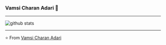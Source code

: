 ### Vamsi Charan Adari 👋

<!--
**adarivamsi/adarivamsi** is a ✨ _special_ ✨ repository because its `README.md` (this file) appears on your GitHub profile.

Here are some ideas to get you started:

- 🔭 I’m currently working on ...
- 🌱 I’m currently learning ...
- 👯 I’m looking to collaborate on ...
- 🤔 I’m looking for help with ...
- 💬 Ask me about ...
- 📫 How to reach me: ...
- 😄 Pronouns: ...
- ⚡ Fun fact: ...
-->
---------------------------------------------------------------------------------------------------------------------------------------------------------------------------------

![github stats](https://github-readme-stats.vercel.app/api?username=adarivamsi&show_icons=true)

---------------------------------------------------------------------------------------------------------------------------------------------------------------------------------

⭐️ From [Vamsi Charan Adari](https://github.com/adarivamsi)
